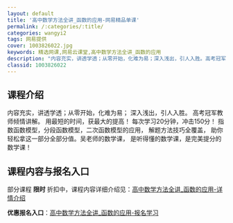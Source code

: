 ```yaml
---
layout: default
title: '高中数学方法全讲_函数的应用-网易精品单课'
permalink: /:categories/:title/
categories: wangyi2
tags: 网易提供
cover: 1003826022.jpg
keywords: 精选网课,网易云课堂,高中数学方法全讲_函数的应用
description: "内容充实，讲透学透；从零开始，化难为易；深入浅出，引人入胜。高考冠军教师倾情讲解。用最短的时间，获最大的提高！每次学习20分钟，冲击150分！指数函数模型，分段函数模型，二次函数模型的应用，"
classid: 1003826022
---
```


## 课程介绍

内容充实，讲透学透；从零开始，化难为易；
深入浅出，引人入胜。
高考冠军教师倾情讲解。
用最短的时间，获最大的提高！
每次学习20分钟，冲击150分！
指数函数模型，分段函数模型，二次函数模型的应用，
解题方法技巧全覆盖，
助你轻松拿这一部分全部分值。吴老师的数学课，
是听得懂的数学课，是完美提分的数学课！

## 课程内容与报名入口

部分课程 **限时** 折扣中，课程内容详细介绍见：[高中数学方法全讲_函数的应用-详情介绍](https://study.163.com/course/introduction/1003826022.htm?share=1&shareId=1025206652&utm_campaign=share&utm_medium=iphoneShare&utm_source=&utm_u=1025206652)

**优惠报名入口**：[高中数学方法全讲_函数的应用-报名学习](https://study.163.com/course/introduction/1003826022.htm?share=1&shareId=1025206652&utm_campaign=share&utm_medium=iphoneShare&utm_source=&utm_u=1025206652)

